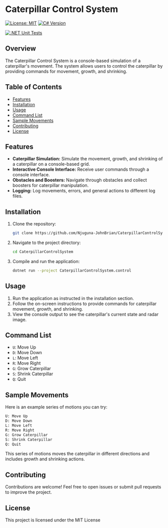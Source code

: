 # Caterpillar Control System

[![License: MIT](https://img.shields.io/badge/License-MIT-blue.svg)](https://opensource.org/licenses/MIT)
[![C# Version](https://img.shields.io/badge/c%23-8.0-blue)](https://docs.microsoft.com/en-us/dotnet/csharp/)

[![.NET Unit Tests](https://github.com/Njuguna-JohnBrian/CaterpillarControlSystem/actions/workflows/dotnet.yml/badge.svg)](https://github.com/Njuguna-JohnBrian/CaterpillarControlSystem/actions/workflows/dotnet.yml)

## Overview

The Caterpillar Control System is a console-based simulation of a caterpillar's movement. The system allows users to control the caterpillar by providing commands for movement, growth, and shrinking.

## Table of Contents

- [Features](#features)
- [Installation](#installation)
- [Usage](#usage)
- [Command List](#command-list)
- [Sample Movements](#sample-movements)
- [Contributing](#contributing)
- [License](#license)

## Features

- **Caterpillar Simulation:** Simulate the movement, growth, and shrinking of a caterpillar on a console-based grid.
- **Interactive Console Interface:** Receive user commands through a console interface.
- **Obstacles and Boosters:** Navigate through obstacles and collect boosters for caterpillar manipulation.
- **Logging:** Log movements, errors, and general actions to different log files.

## Installation

1. Clone the repository:

   ```bash
   git clone https://github.com/Njuguna-JohnBrian/CaterpillarControlSystem
   ```

2. Navigate to the project directory:

   ```bash
   cd CaterpillarControlSystem
   ```

3. Compile and run the application:

   ```bash
   dotnet run --project CaterpillarControlSystem.control 
   ```

## Usage

1. Run the application as instructed in the installation section.
2. Follow the on-screen instructions to provide commands for caterpillar movement, growth, and shrinking.
3. View the console output to see the caterpillar's current state and radar image.

## Command List

- `U`: Move Up
- `D`: Move Down
- `L`: Move Left
- `R`: Move Right
- `G`: Grow Caterpillar
- `S`: Shrink Caterpillar
- `Q`: Quit

## Sample Movements

Here is an example series of motions you can try:

```bash
U: Move Up
D: Move Down
L: Move Left
R: Move Right
G: Grow Caterpillar
S: Shrink Caterpillar
Q: Quit
```

This series of motions moves the caterpillar in different directions and includes growth and shrinking actions.

## Contributing

Contributions are welcome! Feel free to open issues or submit pull requests to improve the project.

## License

This project is licensed under the MIT License
